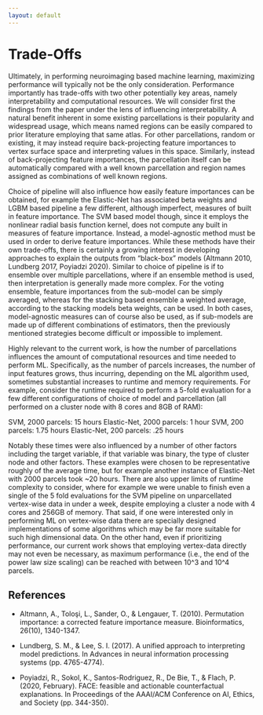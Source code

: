 ```yaml
---
layout: default
---
```


# Trade-Offs

Ultimately, in performing neuroimaging based machine learning, maximizing performance will typically not be the only consideration. Performance importantly has trade-offs with two other potentially key areas, namely interpretability and computational resources. We will consider first the findings from the paper under the lens of influencing interpretability. A natural benefit inherent in some existing parcellations is their popularity and widespread usage, which means named regions can be easily compared to prior literature employing that same atlas. For other parcellations, random or existing, it may instead require back-projecting feature importances to vertex surface space and interpreting values in this space. Similarly, instead of back-projecting feature importances, the parcellation itself can be automatically compared with a well known parcellation and region names assigned as combinations of well known regions.

Choice of pipeline will also influence how easily feature importances can be obtained, for example the Elastic-Net has associated beta weights and LGBM based pipeline a few different, although imperfect, measures of built in feature importance. The SVM based model though, since it employs the nonlinear radial basis function kernel, does not compute any built in measures of feature importance. Instead, a model-agnostic method must be used in order to derive feature importances. While these methods have their own trade-offs, there is certainly a growing interest in developing approaches to explain the outputs from “black-box” models (Altmann 2010, Lundberg 2017, Poyiadzi 2020). Similar to choice of pipeline is if to ensemble over multiple parcellations, where if an ensemble method is used, then interpretation is generally made more complex. For the voting ensemble, feature importances from the sub-model can be simply averaged, whereas for the stacking based ensemble a weighted average, according to the stacking models beta weights, can be used. In both cases, model-agnostic measures can of course also be used, as if sub-models are made up of different combinations of estimators, then the previously mentioned strategies become difficult or impossible to implement. 

Highly relevant to the current work, is how the number of parcellations influences the amount of computational resources and time needed to perform ML. Specifically, as the number of parcels increases, the number of input features grows, thus incurring, depending on the ML algorithm used, sometimes substantial increases to runtime and memory requirements. For example, consider the runtime required to perform a 5-fold evaluation for a few different configurations of choice of model and parcellation (all performed on a cluster node with 8 cores and 8GB of RAM):

SVM, 2000 parcels: 15 hours
Elastic-Net, 2000 parcels: 1 hour
SVM, 200 parcels: 1.75 hours
Elastic-Net, 200 parcels: .25 hours

Notably these times were also influenced by a number of other factors including the target variable, if that variable was binary, the type of cluster node and other factors. These examples were chosen to be representative roughly of the average time, but for example another instance of Elastic-Net with 2000 parcels took ~20 hours. There are also upper limits of runtime complexity to consider, where for example we were unable to finish even a single of the 5 fold evaluations for the SVM pipeline on unparcellated vertex-wise data in under a week, despite employing a cluster a node with 4 cores and 256GB of memory. That said, if one were interested only in performing ML on vertex-wise data there are specially designed implementations of some algorithms which may be far more suitable for such high dimensional data. On the other hand, even if prioritizing performance, our current work shows that employing vertex-data directly may not even be necessary, as maximum performance (i.e., the end of the power law size scaling) can be reached with between 10^3 and 10^4 parcels. 

## References

- Altmann, A., Toloşi, L., Sander, O., & Lengauer, T. (2010). Permutation importance: a corrected feature importance measure. Bioinformatics, 26(10), 1340-1347.

- Lundberg, S. M., & Lee, S. I. (2017). A unified approach to interpreting model predictions. In Advances in neural information processing systems (pp. 4765-4774).

- Poyiadzi, R., Sokol, K., Santos-Rodriguez, R., De Bie, T., & Flach, P. (2020, February). FACE: feasible and actionable counterfactual explanations. In Proceedings of the AAAI/ACM Conference on AI, Ethics, and Society (pp. 344-350).
